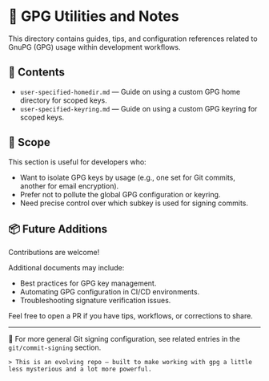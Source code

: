 # 🔐 GPG Utilities and Notes

This directory contains guides, tips, and configuration references related to GnuPG (GPG) usage within development workflows.

## 📁 Contents

* `user-specified-homedir.md` — Guide on using a custom GPG home directory for scoped keys.
* `user-specified-keyring.md` — Guide on using a custom GPG keyring for scoped keys.

## 📌 Scope

This section is useful for developers who:

* Want to isolate GPG keys by usage (e.g., one set for Git commits, another for email encryption).
* Prefer not to pollute the global GPG configuration or keyring.
* Need precise control over which subkey is used for signing commits.

## 📦 Future Additions

Contributions are welcome!

Additional documents may include:

* Best practices for GPG key management.
* Automating GPG configuration in CI/CD environments.
* Troubleshooting signature verification issues.

Feel free to open a PR if you have tips, workflows, or corrections to share.

---

📎 For more general Git signing configuration, see related entries in the `git/commit-signing` section.

```
> This is an evolving repo — built to make working with gpg a little less mysterious and a lot more powerful.
```
